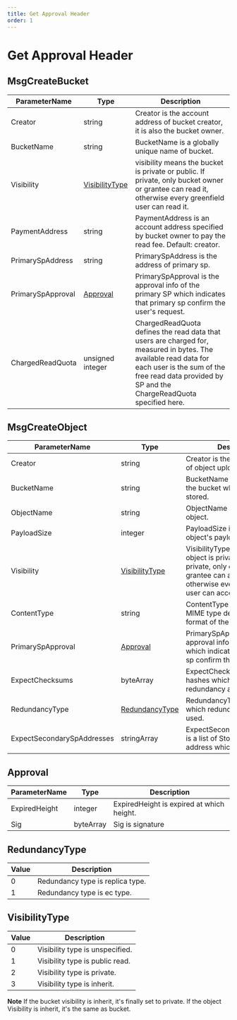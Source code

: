 ```yaml
---
title: Get Approval Header
order: 1
---
```

# Get Approval Header

## MsgCreateBucket

| ParameterName     | Type                           | Description                                                                                                                                                                                                         |
| ----------------- | ------------------------------ | ------------------------------------------------------------------------------------------------------------------------------------------------------------------------------------------------------------------- |
| Creator           | string                         | Creator is the account address of bucket creator, it is also the bucket owner.                                                                                                                                      |
| BucketName        | string                         | BucketName is a globally unique name of bucket.                                                                                                                                                                     |
| Visibility        | [VisibilityType](#visibilitytype) | visibility means the bucket is private or public. If private, only bucket owner or grantee can read it, otherwise every greenfield user can read it.                                                                |
| PaymentAddress    | string                         | PaymentAddress is an account address specified by bucket owner to pay the read fee. Default: creator.                                                                                                               |
| PrimarySpAddress  | string                         | PrimarySpAddress  is the address of primary sp.                                                                                                                                                                     |
| PrimarySpApproval | [Approval](#approval)             | PrimarySpApproval is the approval info of the primary SP which indicates that primary sp confirm the user's request.                                                                                                |
| ChargedReadQuota  | unsigned integer               | ChargedReadQuota defines the read data that users are charged for, measured in bytes. The available read data for each user is the sum of the free read data provided by SP and the ChargeReadQuota specified here. |

## MsgCreateObject

| ParameterName              | Type                           | Description                                                                                                                                                  |
| -------------------------- | ------------------------------ | ------------------------------------------------------------------------------------------------------------------------------------------------------------ |
| Creator                    | string                         | Creator is the account address of object uploader.                                                                                                           |
| BucketName                 | string                         | BucketName is the name of the bucket where the object is stored.                                                                                             |
| ObjectName                 | string                         | ObjectName is the name of object.                                                                                                                            |
| PayloadSize                | integer                        | PayloadSize is size of the object's payload.                                                                                                                 |
| Visibility                 | [VisibilityType](#visibilitytype) | VisibilityType means the object is private or public. If private, only object owner or grantee can access it, otherwise every greenfield user can access it. |
| ContentType                | string                         | ContentType is a standard MIME type describing the format of the object.                                                                                     |
| PrimarySpApproval          | [Approval](#approval)             | PrimarySpApproval is the approval info of the primary SP which indicates that primary sp confirm the user's request.                                         |
| ExpectChecksums            | byteArray                      | ExpectChecksums is a list of hashes which was generate by redundancy algorithm.                                                                              |
| RedundancyType             | [RedundancyType](#redundancytype) | RedundancyType specifies which redundancy type is used.                                                                                                      |
| ExpectSecondarySpAddresses | stringArray                    | ExpectSecondarySpAddresses is a list of StorageProvider address which is optional.                                                                           |

## Approval

| ParameterName | Type      | Description                               |
| ------------- | --------- | ----------------------------------------- |
| ExpiredHeight | integer   | ExpiredHeight is expired at which height. |
| Sig           | byteArray | Sig is signature                          |

## RedundancyType

| Value | Description                      |
| ----- | -------------------------------- |
| 0     | Redundancy type is replica type. |
| 1     | Redundancy type is ec type.      |

## VisibilityType

| Value | Description                     |
| ----- | ------------------------------- |
| 0     | Visibility type is unspecified. |
| 1     | Visibility type is public read. |
| 2     | Visibility type is private.     |
| 3     | Visibility type is inherit.     |

**Note** If the bucket visibility is inherit, it's finally set to private. If the object Visibility is inherit, it's the same as bucket.
